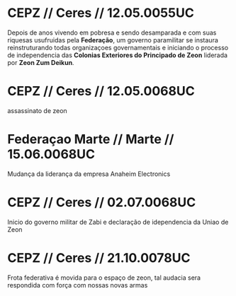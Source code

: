 # CEPZ // Ceres // 12.05.0055UC
Depois de anos vivendo em pobresa e sendo desamparada e com suas riquesas usufruidas pela **Federação**, um governo paramilitar se instaura reinstruturando todas organizaçoes governamentais e iniciando o processo de independencia das **Colonias Exteriores do Principado de Zeon** liderada por **Zeon Zum Deikun**.

# CEPZ // Ceres // 12.05.0068UC
assassinato de zeon

# Federaçao Marte // Marte // 15.06.0068UC
Mudança da liderança da empresa Anaheim Electronics

# CEPZ // Ceres // 02.07.0068UC
Inicio do governo militar de Zabi e declaração de idependencia da Uniao de Zeon

# CEPZ // Ceres // 21.10.0078UC
Frota federativa é movida para o espaço de zeon, tal audacia sera respondida com força com nossas novas armas
